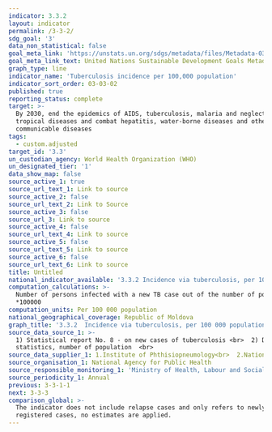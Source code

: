```yaml
---
indicator: 3.3.2
layout: indicator
permalink: /3-3-2/
sdg_goal: '3'
data_non_statistical: false
goal_meta_link: 'https://unstats.un.org/sdgs/metadata/files/Metadata-03-03-02.pdf'
goal_meta_link_text: United Nations Sustainable Development Goals Metadata (PDF 61 KB)
graph_type: line
indicator_name: 'Tuberculosis incidence per 100,000 population'
indicator_sort_order: 03-03-02
published: true
reporting_status: complete
target: >-
  By 2030, end the epidemics of AIDS, tuberculosis, malaria and neglected
  tropical diseases and combat hepatitis, water-borne diseases and other
  communicable diseases
tags:
  - custom.adjusted
target_id: '3.3'
un_custodian_agency: World Health Organization (WHO)
un_designated_tier: '1'
data_show_map: false
source_active_1: true
source_url_text_1: Link to source
source_active_2: false
source_url_text_2: Link to Source
source_active_3: false
source_url_3: Link to source
source_active_4: false
source_url_text_4: Link to source
source_active_5: false
source_url_text_5: Link to source
source_active_6: false
source_url_text_6: Link to source
title: Untitled
national_indicator_available: '3.3.2 Incidence via tuberculosis, per 100 000 population'
computation_calculations: >-
  Number of persons infected with a new TB case out of the number of population
  *100000
computation_units: Per 100 000 population
national_geographical_coverage: Republic of Moldova
graph_title: '3.3.2  Incidence via tuberculosis, per 100 000 population'
source_data_source_1: >-
  1) Statistical report No. 8 - on new cases of tuberculosis <br>  2) Demography
  statistics, number of population  <br> 
source_data_supplier_1: 1.Institute of Phthisiopneumology<br>  2.National Bureau of Statistics
source_organisation_1: National Agency for Public Health
source_responsible_monitoring_1: 'Ministry of Health, Labour and Social Protection'
source_periodicity_1: Annual
previous: 3-3-1-1
next: 3-3-3
comparison_global: >-
  The indicator does not include relapse cases and only refers to newly
  registered cases, no estimates are applied.
---
```

